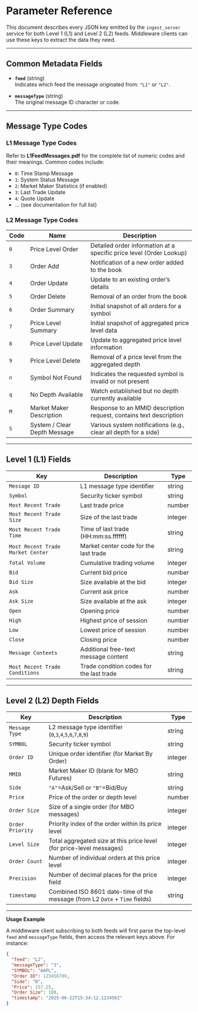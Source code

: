 # Parameter Reference

This document describes every JSON key emitted by the `ingest_server` service for both Level 1 (L1) and Level 2 (L2) feeds. Middleware clients can use these keys to extract the data they need.

---

## Common Metadata Fields

- **`feed`** (string)  
  Indicates which feed the message originated from: `"L1"` or `"L2"`.

- **`messageType`** (string)  
  The original message ID character or code.

---

## Message Type Codes

### L1 Message Type Codes
Refer to **L1FeedMessages.pdf** for the complete list of numeric codes and their meanings. Common codes include:

- `0`: Time Stamp Message
- `1`: System Status Message
- `2`: Market Maker Statistics (if enabled)
- `3`: Last Trade Update
- `4`: Quote Update
- ... (see documentation for full list)

### L2 Message Type Codes

| Code | Name                              | Description                                                         |
|------|-----------------------------------|---------------------------------------------------------------------|
| `0`  | Price Level Order                 | Detailed order information at a specific price level (Order Lookup) |
| `3`  | Order Add                         | Notification of a new order added to the book                       |
| `4`  | Order Update                      | Update to an existing order’s details                               |
| `5`  | Order Delete                      | Removal of an order from the book                                   |
| `6`  | Order Summary                     | Initial snapshot of all orders for a symbol                         |
| `7`  | Price Level Summary               | Initial snapshot of aggregated price level data                     |
| `8`  | Price Level Update                | Update to aggregated price level information                        |
| `9`  | Price Level Delete                | Removal of a price level from the aggregated depth                  |
| `n`  | Symbol Not Found                  | Indicates the requested symbol is invalid or not present            |
| `q`  | No Depth Available                | Watch established but no depth currently available                  |
| `M`  | Market Maker Description          | Response to an MMID description request, contains text description |
| `S`  | System / Clear Depth Message      | Various system notifications (e.g., clear all depth for a side)     |

---

## Level 1 (L1) Fields

| Key                             | Description                                      | Type    |
|---------------------------------|--------------------------------------------------|---------|
| `Message ID`                    | L1 message type identifier                       | string  |
| `Symbol`                        | Security ticker symbol                           | string  |
| `Most Recent Trade`             | Last trade price                                 | number  |
| `Most Recent Trade Size`        | Size of the last trade                           | integer |
| `Most Recent Trade Time`        | Time of last trade (HH:mm:ss.ffffff)             | string  |
| `Most Recent Trade Market Center` | Market center code for the last trade           | string  |
| `Total Volume`                  | Cumulative trading volume                        | integer |
| `Bid`                           | Current bid price                                | number  |
| `Bid Size`                      | Size available at the bid                        | integer |
| `Ask`                           | Current ask price                                | number  |
| `Ask Size`                      | Size available at the ask                        | integer |
| `Open`                          | Opening price                                    | number  |
| `High`                          | Highest price of session                         | number  |
| `Low`                           | Lowest price of session                          | number  |
| `Close`                         | Closing price                                    | number  |
| `Message Contents`              | Additional free-text message content             | string  |
| `Most Recent Trade Conditions`  | Trade condition codes for the last trade         | string  |

---

## Level 2 (L2) Depth Fields

| Key           | Description                                                                 | Type    |
|---------------|-----------------------------------------------------------------------------|---------|
| `Message Type`| L2 message type identifier (`0`,`3`,`4`,`5`,`6`,`7`,`8`,`9`)                | string  |
| `SYMBOL`      | Security ticker symbol                                                      | string  |
| `Order ID`    | Unique order identifier (for Market By Order)                                | integer |
| `MMID`        | Market Maker ID (blank for MBO Futures)                                     | string  |
| `Side`        | `"A"`=Ask/Sell or `"B"`=Bid/Buy                                              | string  |
| `Price`       | Price of the order or depth level                                           | number  |
| `Order Size`  | Size of a single order (for MBO messages)                                   | integer |
| `Order Priority` | Priority index of the order within its price level                        | integer |
| `Level Size`  | Total aggregated size at this price level (for price-level messages)         | integer |
| `Order Count` | Number of individual orders at this price level                              | integer |
| `Precision`   | Number of decimal places for the price field                                 | integer |
| `timestamp`   | Combined ISO 8601 date-time of the message (from L2 `Date` + `Time` fields)  | string  |

---

**Usage Example**

A middleware client subscribing to both feeds will first parse the top-level `feed` and `messageType` fields, then access the relevant keys above. For instance:

```json
{
  "feed": "L2",
  "messageType": "3",
  "SYMBOL": "AAPL",
  "Order ID": 123456789,
  "Side": "B",
  "Price": 157.25,
  "Order Size": 100,
  "timestamp": "2025-06-22T15:34:12.123456Z"
}
